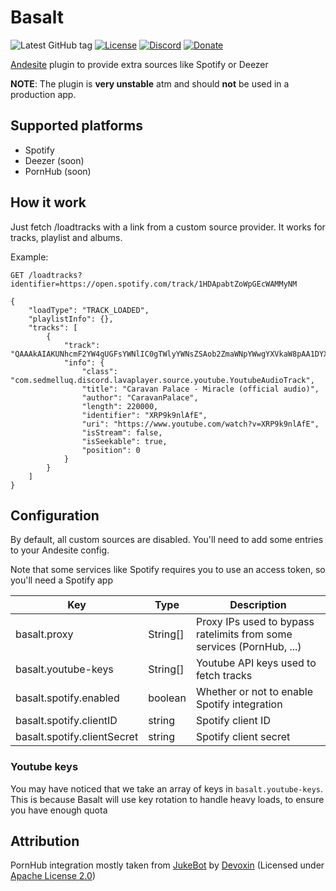 # Basalt
![Latest GitHub tag](https://img.shields.io/github/tag-date/BricoloDuDimanche/Basalt.svg?style=flat-square)
[![License](https://img.shields.io/github/license/BricoloDuDimanche/Basalt.svg?style=flat-square)](https://github.com/BricoloDuDimanche/Basalt/blob/master/LICENSE)
[![Discord](https://img.shields.io/badge/chat-on%20Discord%20(%23basalt)-7289DA.svg?style=flat-square)](https://discord.gg/2CkzJzM)
[![Donate](https://img.shields.io/badge/donate-Patreon-F96854.svg?style=flat-square)](https://www.patreon.com/Bowser65)

[Andesite](https://github.com/natanbc/andesite-node) plugin to provide extra sources like Spotify or Deezer 

**NOTE**: The plugin is **very unstable** atm and should **not** be used in a production app.

## Supported platforms 
 - Spotify
 - Deezer (soon)
 - PornHub (soon)

## How it work
Just fetch /loadtracks with a link from a custom source provider. It works for tracks, playlist and albums.

Example:
``` 
GET /loadtracks?identifier=https://open.spotify.com/track/1HDApabtZoWpGEcWAMMyNM

{
    "loadType": "TRACK_LOADED",
    "playlistInfo": {},
    "tracks": [
        {
            "track": "QAAAkAIAKUNhcmF2YW4gUGFsYWNlIC0gTWlyYWNsZSAob2ZmaWNpYWwgYXVkaW8pAA1DYXJhdmFuUGFsYWNlAAAAAAADW2AAC1hSUDlrOW5sQWZFAAEAK2h0dHBzOi8vd3d3LnlvdXR1YmUuY29tL3dhdGNoP3Y9WFJQOWs5bmxBZkUAB3lvdXR1YmUAAAAAAAAAAA==",
            "info": {
                "class": "com.sedmelluq.discord.lavaplayer.source.youtube.YoutubeAudioTrack",
                "title": "Caravan Palace - Miracle (official audio)",
                "author": "CaravanPalace",
                "length": 220000,
                "identifier": "XRP9k9nlAfE",
                "uri": "https://www.youtube.com/watch?v=XRP9k9nlAfE",
                "isStream": false,
                "isSeekable": true,
                "position": 0
            }
        }
    ]
}
```

## Configuration
By default, all custom sources are disabled. You'll need to add some entries to your Andesite config.

Note that some services like Spotify requires you to use an access token, so you'll need a Spotify app

| Key                         | Type     | Description                                                           |
|-----------------------------|----------|-----------------------------------------------------------------------|
| basalt.proxy                | String[] | Proxy IPs used to bypass ratelimits from some services (PornHub, ...) |
| basalt.youtube-keys         | String[] | Youtube API keys used to fetch tracks                                 |
| basalt.spotify.enabled      | boolean  | Whether or not to enable Spotify integration                          |
| basalt.spotify.clientID     | string   | Spotify client ID                                                     |
| basalt.spotify.clientSecret | string   | Spotify client secret                                                 |

### Youtube keys
You may have noticed that we take an array of keys in `basalt.youtube-keys`. This is because Basalt will use key
rotation to handle heavy loads, to ensure you have enough quota

## Attribution

PornHub integration mostly taken from [JukeBot](https://github.com/Devoxin/JukeBot) by [Devoxin](https://github.com/Devoxin) (Licensed under [Apache License 2.0](https://github.com/Devoxin/JukeBot/blob/master/LICENSE))
